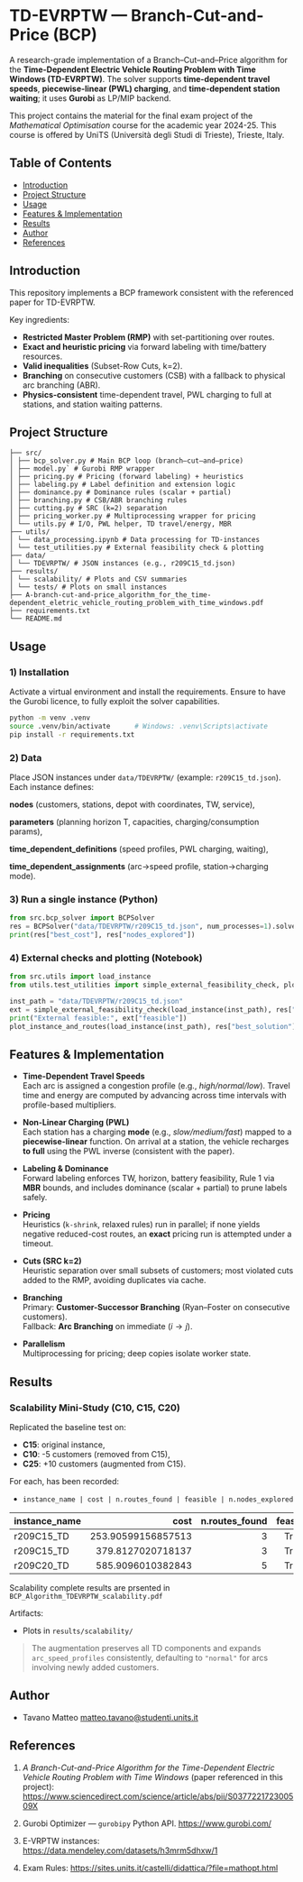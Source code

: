 # TD-EVRPTW — Branch-Cut-and-Price (BCP)

A research-grade implementation of a Branch–Cut–and–Price algorithm for the **Time-Dependent Electric Vehicle Routing Problem with Time Windows (TD-EVRPTW)**. The solver supports **time-dependent travel speeds**, **piecewise-linear (PWL) charging**, and **time-dependent station waiting**; it uses **Gurobi** as LP/MIP backend.

This project contains the material for the final exam project of the *Mathematical Optimisation* course for the academic year 2024-25. This course is offered by UniTS (Università degli Studi di Trieste), Trieste, Italy.


## Table of Contents
- [Introduction](#introduction)
- [Project Structure](#project-structure)
- [Usage](#usage)
- [Features & Implementation](#features--implementation)
- [Results](#results)
- [Author](#author)
- [References](#references)


## Introduction
This repository implements a BCP framework consistent with the referenced paper for TD-EVRPTW.

Key ingredients:
- **Restricted Master Problem (RMP)** with set-partitioning over routes.
- **Exact and heuristic pricing** via forward labeling with time/battery resources.
- **Valid inequalities** (Subset-Row Cuts, k=2).
- **Branching** on consecutive customers (CSB) with a fallback to physical arc branching (ABR).
- **Physics-consistent** time-dependent travel, PWL charging to full at stations, and station waiting patterns.


## Project Structure

```
├── src/
│ ├── bcp_solver.py # Main BCP loop (branch–cut–and–price)
│ ├── model.py` # Gurobi RMP wrapper
│ ├── pricing.py # Pricing (forward labeling) + heuristics
│ ├── labeling.py # Label definition and extension logic
│ ├── dominance.py # Dominance rules (scalar + partial)
│ ├── branching.py # CSB/ABR branching rules
│ ├── cutting.py # SRC (k=2) separation
│ ├── pricing_worker.py # Multiprocessing wrapper for pricing
│ └── utils.py # I/O, PWL helper, TD travel/energy, MBR
├── utils/
│ └── data_processing.ipynb # Data processing for TD-instances
│ └── test_utilities.py # External feasibility check & plotting
├── data/
│ └── TDEVRPTW/ # JSON instances (e.g., r209C15_td.json)
├── results/
│ └── scalability/ # Plots and CSV summaries
│ └── tests/ # Plots on small instances 
├── A-branch-cut-and-price_algorithm_for_the_time-dependent_eletric_vehicle_routing_problem_with_time_windows.pdf
├── requirements.txt
└── README.md
```


## Usage

### 1) Installation

Activate a virtual environment and install the requirements. Ensure to have the Gurobi licence, to fully exploit the solver capabilities.

```bash
python -m venv .venv
source .venv/bin/activate      # Windows: .venv\Scripts\activate
pip install -r requirements.txt
```

### 2) Data

Place JSON instances under `data/TDEVRPTW/` (example: `r209C15_td.json`). Each instance defines:

**nodes** (customers, stations, depot with coordinates, TW, service),

**parameters** (planning horizon T, capacities, charging/consumption params),

**time_dependent_definitions** (speed profiles, PWL charging, waiting),

**time_dependent_assignments** (arc→speed profile, station→charging mode).

### 3) Run a single instance (Python)

```python
from src.bcp_solver import BCPSolver
res = BCPSolver("data/TDEVRPTW/r209C15_td.json", num_processes=1).solve()
print(res["best_cost"], res["nodes_explored"])
```

### 4) External checks and plotting (Notebook)

```python
from src.utils import load_instance
from utils.test_utilities import simple_external_feasibility_check, plot_instance_and_routes

inst_path = "data/TDEVRPTW/r209C15_td.json"
ext = simple_external_feasibility_check(load_instance(inst_path), res["best_solution"] or [])
print("External feasible:", ext["feasible"])
plot_instance_and_routes(load_instance(inst_path), res["best_solution"], res["best_cost"])
```


## Features & Implementation

- **Time-Dependent Travel Speeds**  
  Each arc is assigned a congestion profile (e.g., *high/normal/low*). Travel time and energy are computed by advancing across time intervals with profile-based multipliers.

- **Non-Linear Charging (PWL)**  
  Each station has a charging **mode** (e.g., *slow/medium/fast*) mapped to a **piecewise-linear** function. On arrival at a station, the vehicle recharges **to full** using the PWL inverse (consistent with the paper).

- **Labeling & Dominance**  
  Forward labeling enforces TW, horizon, battery feasibility, Rule 1 via **MBR** bounds, and includes dominance (scalar + partial) to prune labels safely.

- **Pricing**  
  Heuristics (`k-shrink`, relaxed rules) run in parallel; if none yields negative reduced-cost routes, an **exact** pricing run is attempted under a timeout.

- **Cuts (SRC k=2)**  
  Heuristic separation over small subsets of customers; most violated cuts added to the RMP, avoiding duplicates via cache.

- **Branching**  
  Primary: **Customer-Successor Branching** (Ryan–Foster on consecutive customers).  
  Fallback: **Arc Branching** on immediate $(i \to j)$.

- **Parallelism**  
  Multiprocessing for pricing; deep copies isolate worker state.


## Results

### Scalability Mini-Study (C10, C15, C20)

Replicated the baseline test on:
- **C15**: original instance,
- **C10**: -5 customers (removed from C15),
- **C25**: +10 customers (augmented from C15).

For each, has been recorded:
- `instance_name | cost | n.routes_found | feasible | n.nodes_explored`

| instance_name | cost               | n.routes_found | feasible | n.nodes_explored |
|:--------------|-------------------:|---------------:|:--------:|-----------------:|
| r209C15_TD    | 253.90599156857513 | 3              | True     | 1                |
| r209C15_TD    | 379.8127020718137  | 3              | True     | 5                |
| r209C20_TD    | 585.9096010382843  | 5              | True     | 9                |

Scalability complete results are prsented in `BCP_Algorithm_TDEVRPTW_scalability.pdf`


Artifacts:
- Plots in `results/scalability/`

> The augmentation preserves all TD components and expands `arc_speed_profiles` consistently, defaulting to `"normal"` for arcs involving newly added customers.


## Author

* Tavano Matteo <matteo.tavano@studenti.units.it>


## References

1. *A Branch-Cut-and-Price Algorithm for the Time-Dependent Electric Vehicle Routing Problem with Time Windows* (paper referenced in this project): https://www.sciencedirect.com/science/article/abs/pii/S037722172300509X

2. Gurobi Optimizer — `gurobipy` Python API. https://www.gurobi.com/

3. E-VRPTW instances: https://data.mendeley.com/datasets/h3mrm5dhxw/1

4. Exam Rules: https://sites.units.it/castelli/didattica/?file=mathopt.html



